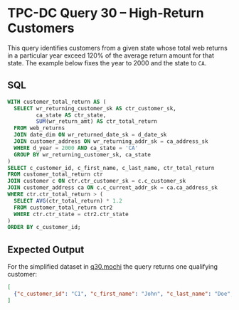 # TPC-DC Query 30 – High-Return Customers

This query identifies customers from a given state whose total web returns in a particular year exceed 120% of the average return amount for that state. The example below fixes the year to 2000 and the state to `CA`.

## SQL
```sql
WITH customer_total_return AS (
  SELECT wr_returning_customer_sk AS ctr_customer_sk,
         ca_state AS ctr_state,
         SUM(wr_return_amt) AS ctr_total_return
  FROM web_returns
  JOIN date_dim ON wr_returned_date_sk = d_date_sk
  JOIN customer_address ON wr_returning_addr_sk = ca_address_sk
  WHERE d_year = 2000 AND ca_state = 'CA'
  GROUP BY wr_returning_customer_sk, ca_state
)
SELECT c_customer_id, c_first_name, c_last_name, ctr_total_return
FROM customer_total_return ctr
JOIN customer c ON ctr.ctr_customer_sk = c.c_customer_sk
JOIN customer_address ca ON c.c_current_addr_sk = ca.ca_address_sk
WHERE ctr.ctr_total_return > (
  SELECT AVG(ctr_total_return) * 1.2
  FROM customer_total_return ctr2
  WHERE ctr.ctr_state = ctr2.ctr_state
)
ORDER BY c_customer_id;
```

## Expected Output
For the simplified dataset in [q30.mochi](./q30.mochi) the query returns one qualifying customer:
```json
[
  {"c_customer_id": "C1", "c_first_name": "John", "c_last_name": "Doe", "ctr_total_return": 150.0}
]
```
